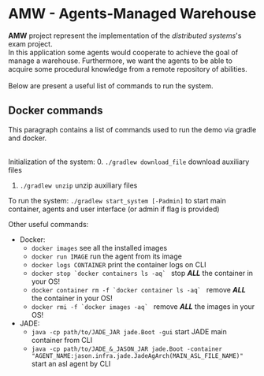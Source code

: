 <h1>AMW - Agents-Managed Warehouse</h1>

**AMW** project represent the implementation of the <i>distributed systems</i>'s exam project.</br>
In this application some agents would cooperate to achieve the goal of manage a warehouse. Furthermore, we want the agents to be able to acquire some procedural knowledge from a remote repository of abilities.</br></br>
Below are present a useful list of commands to run the system.

<h2>Docker commands</h2>
This paragraph contains a list of commands used to run the demo via gradle and docker.<br/><br/>

Initialization of the system:
0. `./gradlew download_file` download auxiliary files
1. `./gradlew unzip` unzip auxiliary files

To run the system: `./gradlew start_system [-Padmin]` to start main container, agents and user interface 
(or admin if flag is provided)

Other useful commands:
- Docker:
    - `docker images` see all the installed images
    - `docker run IMAGE` run the agent from its image
    - `docker logs CONTAINER` print the container logs on CLI
    - ``docker stop `docker containers ls -aq` `` stop ***ALL*** the container in your OS!
    - ``docker container rm -f `docker container ls -aq` `` remove ***ALL*** the container in your OS!
    - ``docker rmi -f `docker images -aq` `` remove ***ALL*** the images in your OS!
- JADE:
    - `java -cp path/to/JADE_JAR jade.Boot -gui` start JADE main container from CLI
    - `java -cp path/to/JADE_&_JASON_JAR jade.Boot -container "AGENT_NAME:jason.infra.jade.JadeAgArch(MAIN_ASL_FILE_NAME)"` start an asl agent by CLI
